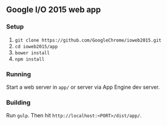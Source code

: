 ## Google I/O 2015 web app

### Setup

1. `git clone https://github.com/GoogleChrome/ioweb2015.git`
2. `cd ioweb2015/app`
3. `bower install`
4. `npm install`

### Running

Start a web server in `app/` or server via App Engine dev server.

### Building

Run `gulp`. Then hit `http://localhost:<PORT>/dist/app/`.
